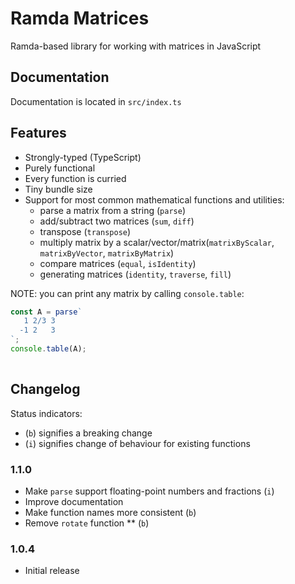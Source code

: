 # Ramda Matrices
Ramda-based library for working with matrices in JavaScript

## Documentation
Documentation is located in `src/index.ts`

## Features
* Strongly-typed (TypeScript)
* Purely functional
* Every function is curried
* Tiny bundle size
* Support for most common mathematical functions and utilities:
  - parse a matrix from a string (`parse`)
  - add/subtract two matrices (`sum`, `diff`)
  - transpose (`transpose`)
  - multiply matrix by a scalar/vector/matrix(`matrixByScalar`,
    `matrixByVector`, `matrixByMatrix`)
  - compare matrices (`equal`, `isIdentity`)
  - generating matrices (`identity`, `traverse`, `fill`)
  
NOTE: you can print any matrix by calling `console.table`:
```js
const A = parse`
   1 2/3 3
  -1 2   3
`;
console.table(A);
  
```

## Changelog

Status indicators:
* (`b`) signifies a breaking change
* (`i`) signifies change of behaviour for existing functions

### 1.1.0
* Make `parse` support floating-point numbers and fractions (`i`)
* Improve documentation
* Make function names more consistent (`b`)
* Remove `rotate` function ** (`b`)

### 1.0.4
* Initial release